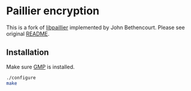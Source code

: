 # Paillier encryption

This is a fork of [libpaillier](http://acsc.cs.utexas.edu/libpaillier/) implemented by John Bethencourt. Please see original [README](./README).


## Installation

Make sure [GMP](https://gmplib.org/) is installed.

```sh
./configure
make
```
